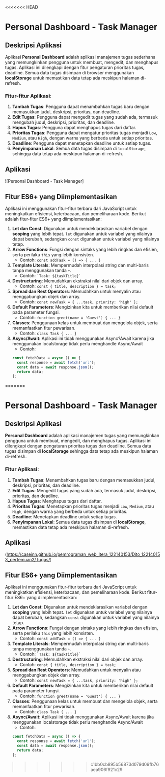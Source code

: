 <<<<<<< HEAD
# Personal Dashboard - Task Manager

## Deskripsi Aplikasi

Aplikasi **Personal Dashboard** adalah aplikasi manajemen tugas sederhana yang memungkinkan pengguna untuk membuat, mengedit, dan menghapus tugas. Aplikasi ini dilengkapi dengan fitur pengaturan prioritas tugas, deadline. Semua data tugas disimpan di browser menggunakan **localStorage** untuk memastikan data tetap ada meskipun halaman di-refresh.

### Fitur-fitur Aplikasi:
1. **Tambah Tugas**: Pengguna dapat menambahkan tugas baru dengan memasukkan judul, deskripsi, prioritas, dan deadline.
2. **Edit Tugas**: Pengguna dapat mengedit tugas yang sudah ada, termasuk mengubah judul, deskripsi, prioritas, dan deadline.
3. **Hapus Tugas**: Pengguna dapat menghapus tugas dari daftar.
4. **Prioritas Tugas**: Pengguna dapat mengatur prioritas tugas menjadi `Low`, `Medium`, atau `High`, dengan warna yang berbeda untuk setiap prioritas.
5. **Deadline**: Pengguna dapat menetapkan deadline untuk setiap tugas.
6. **Penyimpanan Lokal**: Semua data tugas disimpan di `localStorage`, sehingga data tetap ada meskipun halaman di-refresh.

## Aplikasi

![Personal Dashboard - Task Manager]

## Fitur ES6+ yang Diimplementasikan

Aplikasi ini menggunakan fitur-fitur terbaru dari JavaScript untuk meningkatkan efisiensi, keterbacaan, dan pemeliharaan kode. Berikut adalah fitur-fitur ES6+ yang diimplementasikan:

1. **Let dan Const**: Digunakan untuk mendeklarasikan variabel dengan **scoping** yang lebih tepat. `let` digunakan untuk variabel yang nilainya dapat berubah, sedangkan `const` digunakan untuk variabel yang nilainya tetap.
2. **Arrow Functions**: Fungsi dengan sintaks yang lebih ringkas dan efisien, serta perilaku `this` yang lebih konsisten.
   - Contoh: `const addTask = () => { ... }`
3. **Template Literals**: Mempermudah interpolasi string dan multi-baris tanpa menggunakan tanda `+`.
   - Contoh: `` `Task: ${taskTitle}` ``
4. **Destructuring**: Memudahkan ekstraksi nilai dari objek dan array.
   - Contoh: `const { title, description } = task;`
5. **Spread dan Rest Operators**: Memudahkan untuk menyalin atau menggabungkan objek dan array.
   - Contoh: `const newTask = { ...task, priority: 'high' };`
6. **Default Parameters**: Mengizinkan kita untuk memberikan nilai default pada parameter fungsi.
   - Contoh: `function greet(name = 'Guest') { ... }`
7. **Classes**: Penggunaan kelas untuk membuat dan mengelola objek, serta memanfaatkan fitur pewarisan.
   - Contoh: `class Task { ... }`
8. **Async/Await**: Aplikasi ini tidak menggunakan Async?Await karena jika menggunakan localstorage tidak perlu menghandle Async/Await
   - Contoh: 
   ```javascript
   const fetchData = async () => {
     const response = await fetch('url');
     const data = await response.json();
     return data;
   };
=======
# Personal Dashboard - Task Manager

## Deskripsi Aplikasi

**Personal Dashboard** adalah aplikasi manajemen tugas yang memungkinkan pengguna untuk membuat, mengedit, dan menghapus tugas. Aplikasi ini dilengkapi dengan pengaturan prioritas tugas dan deadline. Semua data tugas disimpan di **localStorage** sehingga data tetap ada meskipun halaman di-refresh.

### Fitur Aplikasi:
1. **Tambah Tugas**: Menambahkan tugas baru dengan memasukkan judul, deskripsi, prioritas, dan deadline.
2. **Edit Tugas**: Mengedit tugas yang sudah ada, termasuk judul, deskripsi, prioritas, dan deadline.
3. **Hapus Tugas**: Menghapus tugas dari daftar.
4. **Prioritas Tugas**: Menetapkan prioritas tugas menjadi `Low`, `Medium`, atau `High`, dengan warna yang berbeda untuk setiap prioritas.
5. **Deadline**: Menetapkan deadline untuk setiap tugas.
6. **Penyimpanan Lokal**: Semua data tugas disimpan di **localStorage**, memastikan data tetap ada meskipun halaman di-refresh.

## Aplikasi

(https://caseinn.github.io/pemrograman_web_itera_122140153/Dito_122140153_pertemuan2/Tugas/)

## Fitur ES6+ yang Diimplementasikan

Aplikasi ini menggunakan fitur-fitur terbaru dari JavaScript untuk meningkatkan efisiensi, keterbacaan, dan pemeliharaan kode. Berikut fitur-fitur ES6+ yang diimplementasikan:

1. **Let dan Const**: Digunakan untuk mendeklarasikan variabel dengan **scoping** yang lebih tepat. `let` digunakan untuk variabel yang nilainya dapat berubah, sedangkan `const` digunakan untuk variabel yang nilainya tetap.
2. **Arrow Functions**: Fungsi dengan sintaks yang lebih ringkas dan efisien, serta perilaku `this` yang lebih konsisten.
   - Contoh: `const addTask = () => { ... }`
3. **Template Literals**: Mempermudah interpolasi string dan multi-baris tanpa menggunakan tanda `+`.
   - Contoh: `` `Task: ${taskTitle}` ``
4. **Destructuring**: Memudahkan ekstraksi nilai dari objek dan array.
   - Contoh: `const { title, description } = task;`
5. **Spread dan Rest Operators**: Memudahkan untuk menyalin atau menggabungkan objek dan array.
   - Contoh: `const newTask = { ...task, priority: 'high' };`
6. **Default Parameters**: Mengizinkan kita untuk memberikan nilai default pada parameter fungsi.
   - Contoh: `function greet(name = 'Guest') { ... }`
7. **Classes**: Penggunaan kelas untuk membuat dan mengelola objek, serta memanfaatkan fitur pewarisan.
   - Contoh: `class Task { ... }`
8. **Async/Await**: Aplikasi ini tidak menggunakan Async/Await karena jika menggunakan localstorage tidak perlu menghandle Async/Await
   - Contoh: 
   ```javascript
   const fetchData = async () => {
     const response = await fetch('url');
     const data = await response.json();
     return data;
   };
>>>>>>> c1bb0cb895b56873d079d09fb76aea906f921c29
